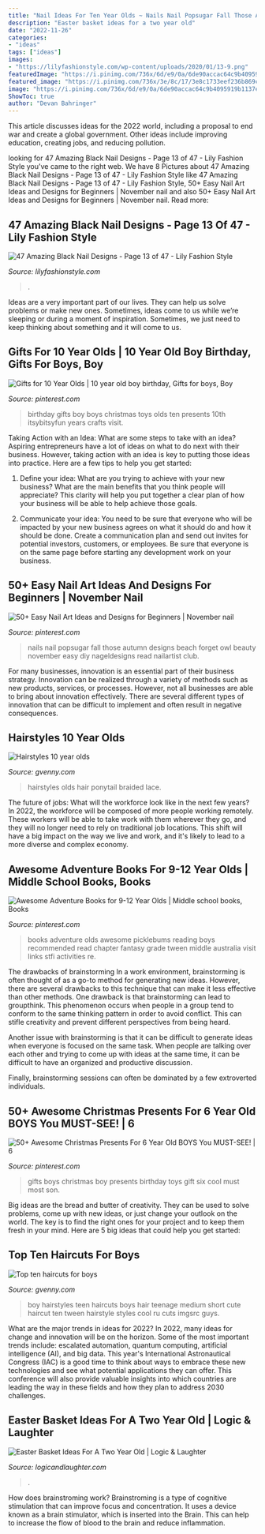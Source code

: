 ```yaml
---
title: "Nail Ideas For Ten Year Olds ~ Nails Nail Popsugar Fall Those Autumn Designs Beach Forget Owl Beauty November Easy Diy Nageldesigns Read Nailartist Club"
description: "Easter basket ideas for a two year old"
date: "2022-11-26"
categories:
- "ideas"
tags: ["ideas"]
images:
- "https://lilyfashionstyle.com/wp-content/uploads/2020/01/13-9.png"
featuredImage: "https://i.pinimg.com/736x/6d/e9/0a/6de90accac64c9b4095919b1137e055d.jpg"
featured_image: "https://i.pinimg.com/736x/3e/8c/17/3e8c1733eef236b869c76ab2a72dc3b0--tween-books-book-challenge.jpg"
image: "https://i.pinimg.com/736x/6d/e9/0a/6de90accac64c9b4095919b1137e055d.jpg"
ShowToc: true
author: "Devan Bahringer"
---
```



This article discusses ideas for the 2022 world, including a proposal to end war and create a global government. Other ideas include improving education, creating jobs, and reducing pollution.

	

		
looking for 47 Amazing Black Nail Designs - Page 13 of 47 - Lily Fashion Style you've came to the right web. We have 8 Pictures about 47 Amazing Black Nail Designs - Page 13 of 47 - Lily Fashion Style like 47 Amazing Black Nail Designs - Page 13 of 47 - Lily Fashion Style, 50+ Easy Nail Art Ideas and Designs for Beginners | November nail and also 50+ Easy Nail Art Ideas and Designs for Beginners | November nail. Read more:
		
    
## 47 Amazing Black Nail Designs - Page 13 Of 47 - Lily Fashion Style

<img loading=lazy src="https://lilyfashionstyle.com/wp-content/uploads/2020/01/13-9.png" onerror="this.onerror=null;this.src='https://tse2.mm.bing.net/th?id=OIP.2W-3MrAHFAW8M2B8vE2g5AHaLG&amp;pid=15.1';" alt="47 Amazing Black Nail Designs - Page 13 of 47 - Lily Fashion Style">

_Source: lilyfashionstyle.com_

>. 

	

Ideas are a very important part of our lives. They can help us solve problems or make new ones. Sometimes, ideas come to us while we’re sleeping or during a moment of inspiration. Sometimes, we just need to keep thinking about something and it will come to us.

    
## Gifts For 10 Year Olds | 10 Year Old Boy Birthday, Gifts For Boys, Boy

<img loading=lazy src="https://i.pinimg.com/736x/b7/45/4b/b7454bdd340bd11399865db79ab8ceb2--th-birthday-birthday-ideas.jpg" onerror="this.onerror=null;this.src='https://tse2.mm.bing.net/th?id=OIP.lKj6ZxN5n6DAq0MoaZQSNQHaLH&amp;pid=15.1';" alt="Gifts for 10 Year Olds | 10 year old boy birthday, Gifts for boys, Boy">

_Source: pinterest.com_

>birthday gifts boy boys christmas toys olds ten presents 10th itsybitsyfun years crafts visit. 

	

Taking Action with an Idea: What are some steps to take with an idea?
Aspiring entrepreneurs have a lot of ideas on what to do next with their business. However, taking action with an idea is key to putting those ideas into practice. Here are a few tips to help you get started:
1. Define your idea: What are you trying to achieve with your new business? What are the main benefits that you think people will appreciate? This clarity will help you put together a clear plan of how your business will be able to help achieve those goals.

2. Communicate your idea: You need to be sure that everyone who will be impacted by your new business agrees on what it should do and how it should be done. Create a communication plan and send out invites for potential investors, customers, or employees. Be sure that everyone is on the same page before starting any development work on your business.


    
## 50+ Easy Nail Art Ideas And Designs For Beginners | November Nail

<img loading=lazy src="https://i.pinimg.com/736x/4f/90/ff/4f90ffd65fb6ba6b69f4b714b087f099.jpg" onerror="this.onerror=null;this.src='https://tse3.mm.bing.net/th?id=OIP.ZnbJdSVgnWzJLOX4RBBhtwHaHa&amp;pid=15.1';" alt="50+ Easy Nail Art Ideas and Designs for Beginners | November nail">

_Source: pinterest.com_

>nails nail popsugar fall those autumn designs beach forget owl beauty november easy diy nageldesigns read nailartist club. 

	

For many businesses, innovation is an essential part of their business strategy. Innovation can be realized through a variety of methods such as new products, services, or processes. However, not all businesses are able to bring about innovation effectively. There are several different types of innovation that can be difficult to implement and often result in negative consequences.

    
## Hairstyles 10 Year Olds

<img loading=lazy src="https://gvenny.com/images3/hairstyles-10-year-olds/hairstyles-10-year-olds-33_4.jpg" onerror="this.onerror=null;this.src='https://tse1.mm.bing.net/th?id=OIP.jml6944K5qhc6XI4LZNbIgAAAA&amp;pid=15.1';" alt="Hairstyles 10 year olds">

_Source: gvenny.com_

>hairstyles olds hair ponytail braided lace. 

	

The future of jobs: What will the workforce look like in the next few years?
In 2022, the workforce will be composed of more people working remotely. These workers will be able to take work with them wherever they go, and they will no longer need to rely on traditional job locations. This shift will have a big impact on the way we live and work, and it's likely to lead to a more diverse and complex economy.

    
## Awesome Adventure Books For 9-12 Year Olds | Middle School Books, Books

<img loading=lazy src="https://i.pinimg.com/736x/3e/8c/17/3e8c1733eef236b869c76ab2a72dc3b0--tween-books-book-challenge.jpg" onerror="this.onerror=null;this.src='https://tse3.mm.bing.net/th?id=OIP.fBDpcqdjFnqfkOJZImjqKQHaKl&amp;pid=15.1';" alt="Awesome Adventure Books for 9-12 Year Olds | Middle school books, Books">

_Source: pinterest.com_

>books adventure olds awesome picklebums reading boys recommended read chapter fantasy grade tween middle australia visit links stfi activities re. 

	

The drawbacks of brainstorming
In a work environment, brainstorming is often thought of as a go-to method for generating new ideas. However, there are several drawbacks to this technique that can make it less effective than other methods.
One drawback is that brainstorming can lead to groupthink. This phenomenon occurs when people in a group tend to conform to the same thinking pattern in order to avoid conflict. This can stifle creativity and prevent different perspectives from being heard.

Another issue with brainstorming is that it can be difficult to generate ideas when everyone is focused on the same task. When people are talking over each other and trying to come up with ideas at the same time, it can be difficult to have an organized and productive discussion.

Finally, brainstorming sessions can often be dominated by a few extroverted individuals.

    
## 50+ Awesome Christmas Presents For 6 Year Old BOYS You MUST-SEE! | 6

<img loading=lazy src="https://i.pinimg.com/736x/6d/e9/0a/6de90accac64c9b4095919b1137e055d.jpg" onerror="this.onerror=null;this.src='https://tse4.mm.bing.net/th?id=OIP.I65Z3qEgIdRt9q8RAWuuKwHaLG&amp;pid=15.1';" alt="50+ Awesome Christmas Presents For 6 Year Old BOYS You MUST-SEE! | 6">

_Source: pinterest.com_

>gifts boys christmas boy presents birthday toys gift six cool must most son. 

	

Big ideas are the bread and butter of creativity. They can be used to solve problems, come up with new ideas, or just change your outlook on the world. The key is to find the right ones for your project and to keep them fresh in your mind. Here are 5 big ideas that could help you get started: 

    
## Top Ten Haircuts For Boys

<img loading=lazy src="http://gvenny.com/images5/0517L/top-ten-haircuts-for-boys/top-ten-haircuts-for-boys-56_4.jpg" onerror="this.onerror=null;this.src='https://tse4.mm.bing.net/th?id=OIP.6XM7el7PrKa47KuYHzvTHAAAAA&amp;pid=15.1';" alt="Top ten haircuts for boys">

_Source: gvenny.com_

>boy hairstyles teen haircuts boys hair teenage medium short cute haircut ten tween hairstyle styles cool ru cuts imgsrc guys. 

	

What are the major trends in ideas for 2022?
In 2022, many ideas for change and innovation will be on the horizon. Some of the most important trends include: escalated automation, quantum computing, artificial intelligence (AI), and big data. 
This year's International Astronautical Congress (IAC) is a good time to think about ways to embrace these new technologies and see what potential applications they can offer. This conference will also provide valuable insights into which countries are leading the way in these fields and how they plan to address 2030 challenges.

    
## Easter Basket Ideas For A Two Year Old | Logic &amp; Laughter

<img loading=lazy src="http://2.bp.blogspot.com/-0YpLGPnGk0s/U1MW_mQIBJI/AAAAAAAAcks/oxN_IhRX-3Y/s1600/DSC_0996-003.JPG" onerror="this.onerror=null;this.src='https://tse1.mm.bing.net/th?id=OIP.ZC5kjoY__ctnG_LL_25IwAHaFK&amp;pid=15.1';" alt="Easter Basket Ideas For A Two Year Old | Logic &amp; Laughter">

_Source: logicandlaughter.com_

>. 

	

How does brainstroming work?
Brainstroming is a type of cognitive stimulation that can improve focus and concentration. It uses a device known as a brain stimulator, which is inserted into the Brain. This can help to increase the flow of blood to the brain and reduce inflammation.

